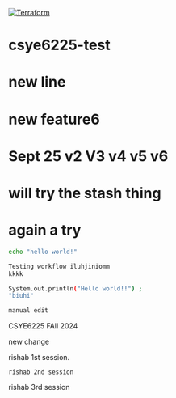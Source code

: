 [![Terraform](https://github.com/rishab-testing/csye6225-test/actions/workflows/tf.validate.yml/badge.svg?branch=main)](https://github.com/rishab-testing/csye6225-test/actions/workflows/tf.validate.yml)

# csye6225-test

# new line

# new feature6

# Sept 25 v2 V3 v4 v5 v6

# will try the stash thing

# again a try

```bash
echo "hello world!"

Testing workflow iluhjiniomm
kkkk

System.out.println("Hello world!!") ;
"biuhi"

manual edit

```

CSYE6225 FAll 2024

new change

rishab 1st session.
```
rishab 2nd session

```
rishab 3rd session
